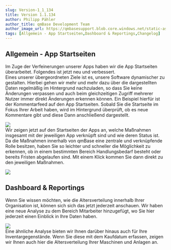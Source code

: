 ```yaml
---
slug: Version-1_1_134
title: Version 1.1.134
author: Philipp Pähler
author_title: qmBase Development Team
author_image_url: https://qmbasesupport.blob.core.windows.net/static-assets/img/persons/paehler_round.png
tags: [Allgemein - App Startseiten,Dashboard & Reportings,Changelog]
---
```

## Allgemein - App Startseiten

Im Zuge der Verfeinerungen unserer Apps haben wir die App Startseiten überarbeitet. Folgendes ist jetzt neu und verbessert.  
Eines unserer übergeordneten Ziele ist es, unsere Software dynamischer zu gestalten. Hierbei gehen wir mehr und mehr dazu über die dargestellten Daten regelmäßig im Hintergrund nachzuladen, so dass Sie keine Änderungen verpassen und auch beim gleichzeitigen Zugriff mehrerer Nutzer immer direkt Änderungen erkennen können. Ein Beispiel hierfür ist der Kommentarfeed auf den App Startseiten. Sobald Sie die Startseite im Fokus Ihrer Arbeit haben, wird im Hintergrund überprüft, ob es neue Kommentare gibt und diese Dann anschließend dargestellt.

![](https://caqadmin.blob.core.windows.net/releasenotes/122-images/68a9617e-37cc-4f53-9bef-a7b7cef6f0a2-commentUpdate.gif)  
Wir zeigen jetzt auf den Startseiten der Apps an, welche Maßnahmen insgesamt mit der jeweiligen App verknüpft sind und wie deren Status ist. Da die Maßnahmen innerhalb von qmBase eine zentrale und verknüpfende Rolle besitzen, haben Sie so leichter und schneller die Möglichkeit zu erkennen, ob in einem bestimmten Bereich Handlungsbedarf besteht oder bereits Fristen abgelaufen sind. Mit einem Klick kommen Sie dann direkt zu den jeweiligen Maßnahmen.

![](https://caqadmin.blob.core.windows.net/releasenotes/122-images/10c21151-2295-4db8-9a88-eee668aa8661-mceclip1.png)

## Dashboard & Reportings

Wenn Sie wissen möchten, wie die Altersverteilung innerhalb Ihrer Organisation ist, können sich sich das jetzt jederzeit anschauen. Wir haben eine neue Analyse zu dem Bereich Mitarbeiter hinzugefügt, wo Sie hier jederzeit einen Einblick in Ihre Daten haben.

![](https://caqadmin.blob.core.windows.net/releasenotes/122-images/2b72acc8-dcc0-44e5-894a-3dbc8c946dde-mceclip0.png)  
Eine ähnliche Analyse bieten wir Ihnen darüber hinaus auch für Ihre Inventargegenstände. Wenn Sie diese mit dem Kaufdatum erfassen, zeigen wir Ihnen auch hier die Altersverteilung Ihrer Maschinen und Anlagen an.